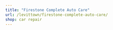 ```yaml
---
title: "Firestone Complete Auto Care"
url: /levittown/firestone-complete-auto-care/
shop: car repair
---
```

